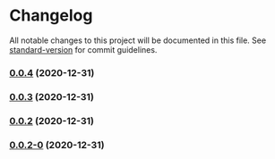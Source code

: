 # Changelog

All notable changes to this project will be documented in this file. See [standard-version](https://github.com/conventional-changelog/standard-version) for commit guidelines.

### [0.0.4](http://10.200.103.133/fangyang/tagging-master/compare/v0.0.3...v0.0.4) (2020-12-31)

### [0.0.3](http://10.200.103.133/fangyang/tagging-master/compare/v0.0.2...v0.0.3) (2020-12-31)

### [0.0.2](http://10.200.103.133/fangyang/tagging-master/compare/v0.0.2-0...v0.0.2) (2020-12-31)

### [0.0.2-0](http://10.200.103.133/fangyang/tagging-master/compare/v0.0.1...v0.0.2-0) (2020-12-31)
